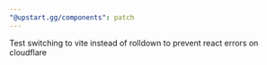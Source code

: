 ```yaml
---
"@upstart.gg/components": patch
---
```


Test switching to vite instead of rolldown to prevent react errors on cloudflare
